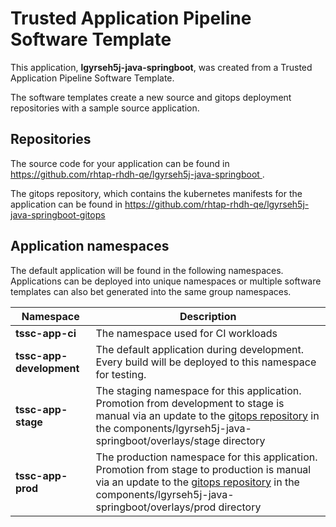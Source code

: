 # Trusted Application Pipeline Software Template

This application, **lgyrseh5j-java-springboot**, was created from a Trusted Application Pipeline Software Template.

The software templates create a new source and gitops deployment repositories with a sample source application. 

## Repositories

The source code for your application can be found in [https://github.com/rhtap-rhdh-qe/lgyrseh5j-java-springboot ](https://github.com/rhtap-rhdh-qe/lgyrseh5j-java-springboot ).
 
The gitops repository, which contains the kubernetes manifests for the application can be found in 
[https://github.com/rhtap-rhdh-qe/lgyrseh5j-java-springboot-gitops ](https://github.com/rhtap-rhdh-qe/lgyrseh5j-java-springboot-gitops ) 

## Application namespaces 

The default application will be found in the following namespaces. Applications can be deployed into unique namespaces or multiple software templates can also bet generated into the same group namespaces.  

|  Namespace   |  Description   |  
| -------- | -------- |
| **tssc-app-ci** | The namespace used for CI workloads |
| **tssc-app-development** | The default application during development. Every build will be deployed to this namespace for testing. |
| **tssc-app-stage** | The staging namespace for this application. Promotion from development to stage is manual via an update to the [gitops repository](https://github.com/rhtap-rhdh-qe/lgyrseh5j-java-springboot-gitops ) in the components/lgyrseh5j-java-springboot/overlays/stage directory |
| **tssc-app-prod** | The production namespace for this application. Promotion from stage to production is manual via an update to the [gitops repository](https://github.com/rhtap-rhdh-qe/lgyrseh5j-java-springboot-gitops ) in the components/lgyrseh5j-java-springboot/overlays/prod directory |